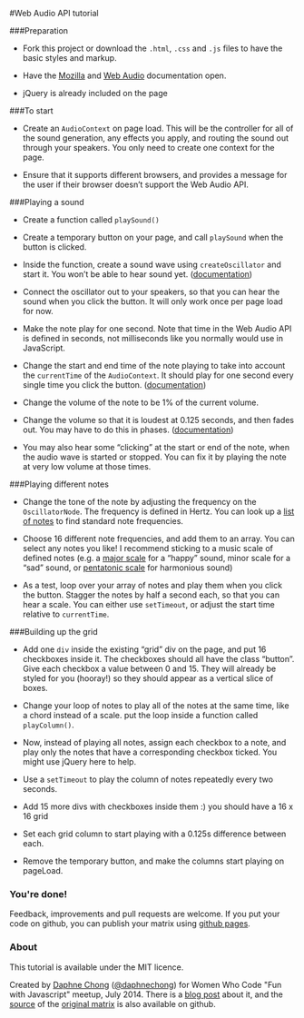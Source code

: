 #Web Audio API tutorial

###Preparation
* Fork this project or download the `.html`, `.css` and `.js` files to have the basic styles and markup.

* Have the [Mozilla](https://developer.mozilla.org/en-US/docs/Web/API/AudioContext) 
and [Web Audio](http://webaudio.github.io/web-audio-api/) documentation open. 

* jQuery is already included on the page

###To start

* Create an `AudioContext` on page load.  This will be the controller for all of the sound generation, any effects you apply, and routing the sound out through your speakers. You only need to create one context for the page. 

* Ensure that it supports different browsers, and provides a message for the user if their browser doesn’t support the Web Audio API.

###Playing a sound
* Create a function called `playSound()` 

* Create a temporary button on your page, and call `playSound` when the button is clicked. 

* Inside the function, create a sound wave using `createOscillator` and start it. You won’t be able to hear sound yet. ([documentation](https://developer.mozilla.org/en-US/docs/Web/API/AudioContext.createOscillator))

* Connect the oscillator out to your speakers, so that you can hear the sound when you click the button. It will only work once per page load for now.

* Make the note play for one second. Note that time in the Web Audio API is defined in seconds, not milliseconds like you normally would use in JavaScript.

* Change the start and end time of the note playing to take into account the `currentTime` of the `AudioContext`. It should play for one second every single time you click the button. ([documentation](https://developer.mozilla.org/en-US/docs/Web/API/AudioContext.currentTime))

* Change the volume of the note to be 1% of the current volume. 

* Change the volume so that it is loudest at 0.125 seconds, and then fades out. You may have to do this in phases. ([documentation](http://webaudio.github.io/web-audio-api/#the-audioparam-interface))

* You may also hear some “clicking” at the start or end of the note, when the audio wave is started or stopped. You can fix it by playing the note at very low volume at those times.

###Playing different notes

* Change the tone of the note by adjusting the frequency on the `OscillatorNode`. The frequency is defined in Hertz. You can look up a [list of notes](http://www.phy.mtu.edu/~suits/notefreqs.html) to find standard note frequencies.

* Choose 16 different note frequencies, and add them to an array. You can select any notes you like!  I recommend sticking to a music scale of defined notes (e.g. a [major scale](http://www.musictheorysite.com/major-scales/list-of-all-major-scales) for a “happy” sound, minor scale for a “sad” sound, or [pentatonic scale](http://www.musictheorysite.com/pentatonic-scales) for harmonious sound) 

* As a test, loop over your array of notes and play them when you click the button. Stagger the notes by half a second each, so that you can hear a scale. You can either use `setTimeout`, or adjust the start time relative to `currentTime`.


###Building up the grid

* Add one `div` inside the existing “grid” div on the page, and put 16 checkboxes inside it. The checkboxes should all have the class “button”. Give each checkbox a value between 0 and 15. They will already be styled for you (hooray!) so they should appear as a vertical slice of boxes.  

* Change your loop of notes to play all of the notes at the same time, like a chord instead of a scale. put the loop inside a function called `playColumn()`.

* Now, instead of playing all notes, assign each checkbox to a note, and play only the notes that have a corresponding checkbox ticked. You might use jQuery here to help. 

* Use a `setTimeout` to play the column of notes repeatedly every two seconds. 

* Add 15 more divs with checkboxes inside them :) you should have a 16 x 16 grid 

* Set each grid column to start playing with a 0.125s difference between each.  

* Remove the temporary button, and make the columns start playing on pageLoad.

### You're done!
Feedback, improvements and pull requests are welcome. If you put your code on github, you can publish your matrix using [github pages](https://pages.github.com/). 

### About 
This tutorial is available under the MIT licence.

Created by [Daphne Chong](http://daphnechong.com) ([@daphnechong](http://twitter.com/daphnechong)) for Women Who Code "Fun with Javascript" meetup, July 2014. There is a [blog post](http://daphnechong.com/2014/06/18/creating-a-music-matrix/) about it, and the [source](https://github.com/daphnechong/music-matrix) of the [original matrix](http://daphnechong.github.io/music-matrix) is also available on github.